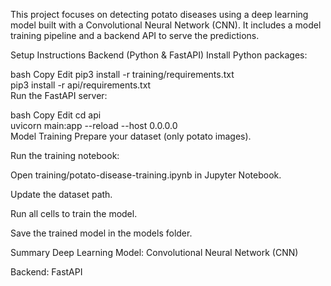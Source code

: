 This project focuses on detecting potato diseases using a deep learning model built with a Convolutional Neural Network (CNN). It includes a model training pipeline and a backend API to serve the predictions.

Setup Instructions
Backend (Python & FastAPI)
Install Python packages:

bash
Copy
Edit
pip3 install -r training/requirements.txt  
pip3 install -r api/requirements.txt  
Run the FastAPI server:

bash
Copy
Edit
cd api  
uvicorn main:app --reload --host 0.0.0.0  
Model Training
Prepare your dataset (only potato images).

Run the training notebook:

Open training/potato-disease-training.ipynb in Jupyter Notebook.

Update the dataset path.

Run all cells to train the model.

Save the trained model in the models folder.

Summary
Deep Learning Model: Convolutional Neural Network (CNN)

Backend: FastAPI

